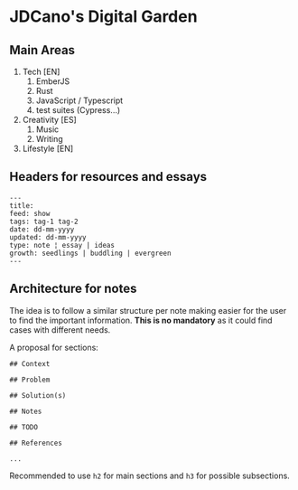# JDCano's Digital Garden

## Main Areas

1. Tech [EN]
    1. EmberJS
    2. Rust
    3. JavaScript / Typescript
    4. test suites (Cypress...)
2. Creativity [ES]
    1. Music
    2. Writing
3. Lifestyle [EN]

## Headers for resources and essays

```
---
title: 
feed: show
tags: tag-1 tag-2
date: dd-mm-yyyy
updated: dd-mm-yyyy
type: note ¦ essay | ideas
growth: seedlings | buddling | evergreen
---
```

## Architecture for notes

The idea is to follow a similar structure per note making easier for the user to find the important information. **This is no mandatory** as it could find cases with different needs.

A proposal for sections:

```
## Context

## Problem

## Solution(s)

## Notes

## TODO

## References

...
```

Recommended to use `h2` for main sections and `h3` for possible subsections.
